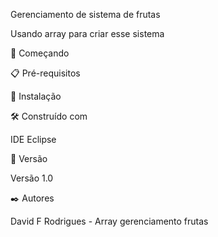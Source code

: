 Gerenciamento de sistema de frutas

Usando array para criar esse sistema

🚀 Começando

📋 Pré-requisitos

🔧 Instalação

🛠️ Construído com

IDE Eclipse

📌 Versão

Versão 1.0 

✒️ Autores

David F Rodrigues - Array gerenciamento frutas
